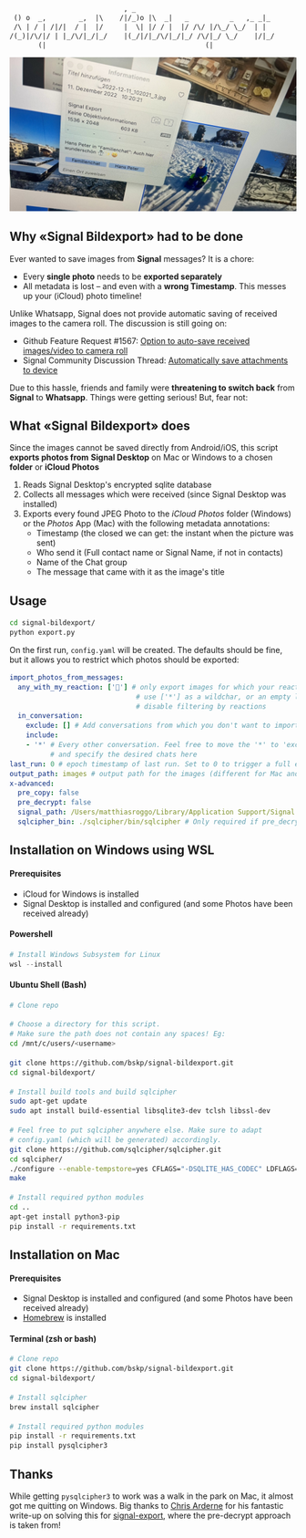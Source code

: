 ~~~~
                            , _
 () o  _,        _,  |\    /|/_)o |\  _|   _          _   ,_ _|_
 /\ | / | /|/|  / |  |/     |  \| |/ / |  |/ /\/ |/\_/ \_/  | |
/(_)|/\/|/ | |_/\/|_/|_/    |(_/|/|_/\/|_/|_/ /\/|_/ \_/    |/|_/
       (|                                       (|
~~~~

![demo](demo.jpeg)

## Why «Signal Bildexport» had to be done

Ever wanted to save images from **Signal** messages? It is a chore:

- Every **single photo** needs to be **exported separately**
- All metadata is lost – and even with a **wrong Timestamp**. This messes up your (iCloud) photo timeline!

Unlike Whatsapp, Signal does not provide automatic saving of received images to the camera roll. The discussion is still going on:

- Github Feature Request #1567: [Option to auto-save received images/video to camera roll](https://github.com/signalapp/Signal-iOS/issues/1567)
- Signal Community Discussion Thread: [Automatically save attachments to device](https://community.signalusers.org/t/automatically-save-attachments-to-device-and-possibly-link-to-them-from-inside-the-app/5147)

Due to this hassle, friends and family were **threatening to switch back** from **Signal** to **Whatsapp**. Things were getting serious! But, fear not:

## What «Signal Bildexport» does

Since the images cannot be saved directly from Android/iOS, this script **exports photos from** **Signal Desktop** on Mac or Windows to a chosen **folder** or **iCloud Photos**

1. Reads Signal Desktop's encrypted sqlite database
2. Collects all messages which were received (since Signal Desktop was installed)
3. Exports every found JPEG Photo to the *iCloud Photos* folder (Windows) or the *Photos* App (Mac) with the following metadata annotations:
   - Timestamp (the closed we can get: the instant when the picture was sent)
   - Who send it (Full contact name or Signal Name, if not in contacts)
   - Name of the Chat group
   - The message that came with it as the image's title

## Usage

~~~~bash
cd signal-bildexport/
python export.py
~~~~

On the first run, `config.yaml` will be created. The defaults should be fine, but it allows you to restrict which photos should be exported:

~~~~yaml
import_photos_from_messages:
  any_with_my_reaction: ['🤩'] # only export images for which your reaction was 🤩
                               # use ['*'] as a wildchar, or an empty list ('[]') to
                               # disable filtering by reactions
  in_conversation:
    exclude: [] # Add conversations from which you don't want to import anyting (work?)
    include:
    - '*' # Every other conversation. Feel free to move the '*' to 'exclude'
          # and specify the desired chats here
last_run: 0 # epoch timestamp of last run. Set to 0 to trigger a full export
output_path: images # output path for the images (different for Mac and Windows)
x-advanced:
  pre_copy: false
  pre_decrypt: false
  signal_path: /Users/matthiasroggo/Library/Application Support/Signal
  sqlcipher_bin: ./sqlcipher/bin/sqlcipher # Only required if pre_decrypt = True (Windows)

~~~~



Installation on Windows using WSL
-------

#### Prerequisites

- iCloud for Windows is installed
- Signal Desktop is installed and configured (and some Photos have been received already)

#### Powershell

~~~~powershell
# Install Windows Subsystem for Linux
wsl --install
~~~~

#### Ubuntu Shell (Bash)

~~~~bash
# Clone repo

# Choose a directory for this script.  
# Make sure the path does not contain any spaces! Eg:
cd /mnt/c/users/<username>

git clone https://github.com/bskp/signal-bildexport.git
cd signal-bildexport/

# Install build tools and build sqlcipher
sudo apt-get update  
sudo apt install build-essential libsqlite3-dev tclsh libssl-dev

# Feel free to put sqlcipher anywhere else. Make sure to adapt
# config.yaml (which will be generated) accordingly.
git clone https://github.com/sqlcipher/sqlcipher.git
cd sqlcipher/
./configure --enable-tempstore=yes CFLAGS="-DSQLITE_HAS_CODEC" LDFLAGS="-lcrypto -lsqlite3"
make

# Install required python modules
cd ..
apt-get install python3-pip  
pip install -r requirements.txt
~~~~

## Installation on Mac

#### Prerequisites

- Signal Desktop is installed and configured (and some Photos have been received already)
- [Homebrew](https://brew.sh) is installed

#### Terminal (zsh or bash)

~~~~bash
# Clone repo
git clone https://github.com/bskp/signal-bildexport.git
cd signal-bildexport/

# Install sqlcipher
brew install sqlcipher

# Install required python modules
pip install -r requirements.txt
pip install pysqlcipher3
~~~~

Thanks
----

While getting `pysqlcipher3` to work was a walk in the park on Mac, it almost got me quitting on Windows. Big thanks to [Chris Arderne](https://github.com/carderne) for his fantastic write-up on solving this for [signal-export](https://github.com/carderne/signal-export), where the pre-decrypt approach is taken from!
